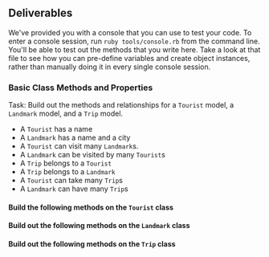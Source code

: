 ## Deliverables

We've provided you with a console that you can use to test your code. To enter a console session, run `ruby tools/console.rb` from the command line. You'll be able to test out the methods that you write here. Take a look at that file to see how you can pre-define variables and create object instances, rather than manually doing it in every single console session.

### Basic Class Methods and Properties

Task:  Build out the methods and relationships for a `Tourist` model, a `Landmark` model, and a `Trip` model.

- A `Tourist` has a name
- A `Landmark` has a name and a city
- A `Tourist` can visit many `Landmark`s.
- A `Landmark` can be visited by many `Tourist`s
- A `Trip` belongs to a `Tourist`
- A `Trip` belongs to a `Landmark`
- A `Tourist` can take many `Trip`s
- A `Landmark` can have many `Trip`s

#### Build the following methods on the `Tourist` class

<!-- - `Tourist.all`
  - should return **all** of the `Tourist` instances
- `Tourist#name`
  - returns the name of the given `Tourist` -->
<!-- - `Tourist.find_by_name(name)`
  - given a string of a name, returns the **first tourist** whose  name matches -->
<!-- - `Tourist#trips`
  - returns an **array** of all the trips taken by the given `Tourist` -->
<!-- - `Tourist#landmarks`
  - returns an **array** of all the landmarks for the given `Tourist` -->
<!-- - `Tourist#visit_landmark(landmark)` should create a new trip for that tourist to the given landmark -->
<!-- - `Tourist#never_visited` should return an array of all the landmarks this tourist has never traveled to -->

#### Build out the following methods on the `Landmark` class

<!-- - `Landmark.all`
  - returns an **array** of all landmarks -->
<!-- - `Landmark.find_by_city(city)`
  - returns an **array** of all landmarks in that city -->
<!-- - `Landmark#trips`
  - returns an **array** of all the trips taken to a given landmark -->
<!-- - `Landmark#tourists`
  - returns an **array** of all the tourists at a given landmark -->

#### Build out the following methods on the `Trip` class

<!-- - `Trip.all`
  - returns an array of all trips
- `Trip#tourist`
  - returns the tourist who has taken that trip
- `Trip#landmark`
  - returns the landmark visited on the trip -->
